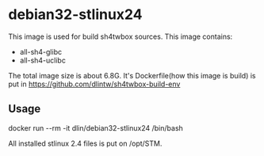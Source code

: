 # debian32-stlinux24
This image is used for build sh4twbox sources.
This image contains:

* all-sh4-glibc
* all-sh4-uclibc

The total image size is about 6.8G.
It's Dockerfile(how this image is build) is put in
https://github.com/dlintw/sh4twbox-build-env

## Usage

docker run --rm -it dlin/debian32-stlinux24 /bin/bash

All installed stlinux 2.4 files is put on /opt/STM.

